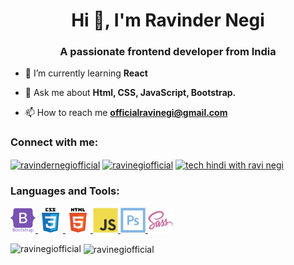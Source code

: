 <h1 align="center">Hi 👋, I'm Ravinder Negi</h1>
<h3 align="center">A passionate frontend developer from India</h3>

- 🌱 I’m currently learning **React**

- 💬 Ask me about **Html, CSS, JavaScript, Bootstrap.**

- 📫 How to reach me **officialravinegi@gmail.com**

<h3 align="left">Connect with me:</h3>
<p align="left">
<a href="https://linkedin.com/in/ravindernegiofficial" target="blank"><img align="center" src="https://raw.githubusercontent.com/rahuldkjain/github-profile-readme-generator/master/src/images/icons/Social/linked-in-alt.svg" alt="ravindernegiofficial" height="30" width="40" /></a>
<a href="https://instagram.com/ravinegiofficial" target="blank"><img align="center" src="https://raw.githubusercontent.com/rahuldkjain/github-profile-readme-generator/master/src/images/icons/Social/instagram.svg" alt="ravinegiofficial" height="30" width="40" /></a>
<a href="https://www.youtube.com/c/tech hindi with ravi negi" target="blank"><img align="center" src="https://raw.githubusercontent.com/rahuldkjain/github-profile-readme-generator/master/src/images/icons/Social/youtube.svg" alt="tech hindi with ravi negi" height="30" width="40" /></a>
</p>

<h3 align="left">Languages and Tools:</h3>
<p align="left"> <a href="https://getbootstrap.com" target="_blank" rel="noreferrer"> <img src="https://raw.githubusercontent.com/devicons/devicon/master/icons/bootstrap/bootstrap-plain-wordmark.svg" alt="bootstrap" width="40" height="40"/> </a> <a href="https://www.w3schools.com/css/" target="_blank" rel="noreferrer"> <img src="https://raw.githubusercontent.com/devicons/devicon/master/icons/css3/css3-original-wordmark.svg" alt="css3" width="40" height="40"/> </a> <a href="https://www.w3.org/html/" target="_blank" rel="noreferrer"> <img src="https://raw.githubusercontent.com/devicons/devicon/master/icons/html5/html5-original-wordmark.svg" alt="html5" width="40" height="40"/> </a> <a href="https://developer.mozilla.org/en-US/docs/Web/JavaScript" target="_blank" rel="noreferrer"> <img src="https://raw.githubusercontent.com/devicons/devicon/master/icons/javascript/javascript-original.svg" alt="javascript" width="40" height="40"/> </a> <a href="https://www.photoshop.com/en" target="_blank" rel="noreferrer"> <img src="https://raw.githubusercontent.com/devicons/devicon/master/icons/photoshop/photoshop-line.svg" alt="photoshop" width="40" height="40"/> </a> <a href="https://sass-lang.com" target="_blank" rel="noreferrer"> <img src="https://raw.githubusercontent.com/devicons/devicon/master/icons/sass/sass-original.svg" alt="sass" width="40" height="40"/> </a> </p>

<p><img align="left" src="https://github-readme-stats.vercel.app/api/top-langs?username=ravinegiofficial&show_icons=true&locale=en&layout=compact" alt="ravinegiofficial" /></p>

<p>&nbsp;<img align="center" src="https://github-readme-stats.vercel.app/api?username=ravinegiofficial&show_icons=true&locale=en" alt="ravinegiofficial" /></p>
